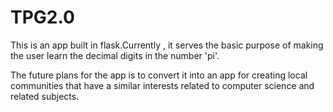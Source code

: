 # TPG2.0
 
 This is an app built in flask.Currently , it serves the basic purpose of making the user learn the decimal digits in the number 'pi'.
  
 The future plans for the app is to convert it into an app for creating local communities that have a similar interests  related to computer science and related subjects.
 
